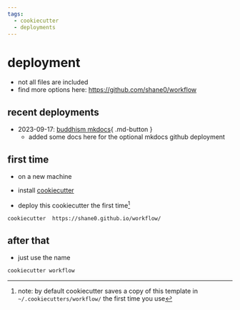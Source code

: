 ```yaml
---
tags:
  - cookiecutter 
  - deployments 
---
```

# deployment

- not all files are included
- find more options here: <https://github.com/shane0/workflow>  

## recent deployments

- 2023-09-17: [buddhism mkdocs](https://shane0.github.io/buddhism/){ .md-button }
  - added some docs here for the optional mkdocs github deployment

## first time

- on a new machine

- install [cookiecutter](https://github.com/cookiecutter/cookiecutter)
- deploy this cookiecutter the first time[^1]

```sh
cookiecutter  https://shane0.github.io/workflow/  
```

## after that

- just use the name

```sh
cookiecutter workflow 
```

[^1]: note: by default cookiecutter  saves a copy of this template in  `~/.cookiecutters/workflow/` the first time you use
